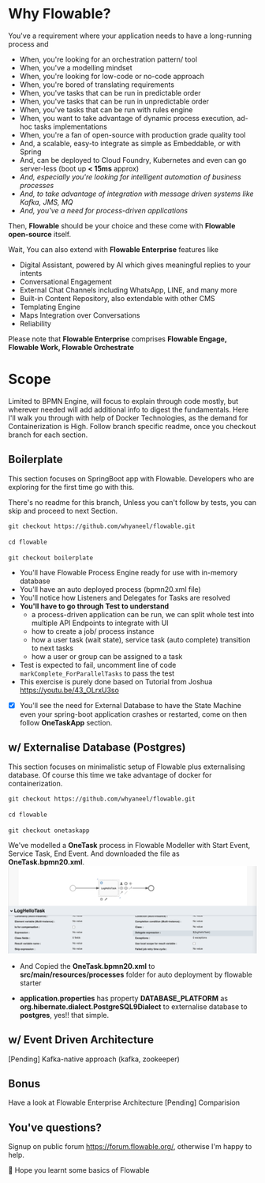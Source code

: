# Why Flowable?
You've a requirement where your application needs to have a long-running process and
- When, you're looking for an orchestration pattern/ tool
- When, you've a modelling mindset
- When, you're looking for low-code or no-code approach
- When, you're bored of translating requirements
- When, you've tasks that can be run in predictable order
- When, you've tasks that can be run in unpredictable order
- When, you've tasks that can be run with rules engine
- When, you want to take advantage of dynamic process execution, ad-hoc tasks implementations
- When, you're a fan of open-source with production grade quality tool
- And, a scalable, easy-to integrate as simple as Embeddable, or with Spring
- And, can be deployed to Cloud Foundry, Kubernetes and even can go server-less (boot up **< 15ms** approx)
- _And, especially you're looking for intelligent automation of business processes_
- _And, to take advantage of integration with message driven systems like Kafka, JMS, MQ_
- _And, you've a need for process-driven applications_

Then, **Flowable** should be your choice and these come with **Flowable open-source** itself.

Wait, You can also extend with **Flowable Enterprise** features like
- Digital Assistant, powered by AI which gives meaningful replies to your intents
- Conversational Engagement
- External Chat Channels including WhatsApp, LINE, and many more
- Built-in Content Repository, also extendable with other CMS
- Templating Engine
- Maps Integration over Conversations
- Reliability

Please note that **Flowable Enterprise** comprises **Flowable Engage, Flowable Work, Flowable Orchestrate**

# Scope
Limited to BPMN Engine, will focus to explain through code mostly, but wherever needed will add additional info to digest the fundamentals.
Here I'll walk you through with help of Docker Technologies, as the demand for Containerization is High. Follow branch specific readme, once you checkout branch for each section.

## Boilerplate
This section focuses on SpringBoot app with Flowable. Developers who are exploring for the first time go with this.

There's no readme for this branch, Unless you can't follow by tests, you can skip and proceed to next Section.
```
git checkout https://github.com/whyaneel/flowable.git

cd flowable

git checkout boilerplate
```

- You'll have Flowable Process Engine ready for use with in-memory database
- You'll have an auto deployed process (bpmn20.xml file)
- You'll notice how Listeners and Delegates for Tasks are resolved
- **You'll have to go through Test to understand**
    - a process-driven application can be run, we can split whole test into multiple API Endpoints to integrate with UI
    - how to create a job/ process instance
    - how a user task (wait state), service task (auto complete) transition to next tasks
    - how a user or group can be assigned to a task
- Test is expected to fail, uncomment line of code `markComplete_ForParallelTasks` to pass the test
- This exercise is purely done based on Tutorial from Joshua https://youtu.be/43_OLrxU3so
- [x] You'll see the need for External Database to have the State Machine even your spring-boot application crashes or restarted, come on then follow **OneTaskApp** section.

## w/ Externalise Database (Postgres)
This section focuses on minimalistic setup of Flowable plus externalising database. Of course this time we take advantage of docker for containerization.

```
git checkout https://github.com/whyaneel/flowable.git

cd flowable

git checkout onetaskapp
```

We've modelled a **OneTask** process in Flowable Modeller with Start Event, Service Task, End Event. And downloaded the file as **OneTask.bpmn20.xml**.
![OneTask Process](https://github.com/whyaneel/flowable/blob/onetaskapp/readme/OneTask_BPMN_Model.png?raw=true)

-  And Copied the **OneTask.bpmn20.xml** to **src/main/resources/processes** folder for auto deployment by flowable starter

- **application.properties** has property **DATABASE_PLATFORM** as **org.hibernate.dialect.PostgreSQL9Dialect** to externalise database to **postgres**, yes!! that simple.

## w/ Event Driven Architecture
[Pending] Kafka-native approach (kafka, zookeeper)

## Bonus 
Have a look at Flowable Enterprise Architecture
[Pending] Comparision

## You've questions?
Signup on public forum https://forum.flowable.org/, otherwise I'm happy to help.

👏 Hope you learnt some basics of Flowable
